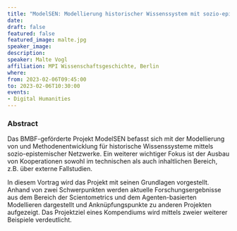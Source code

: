 ```yaml
---
title: "ModelSEN: Modellierung historischer Wissenssystem mit sozio-epistemischen Netzwerken"
date:
draft: false
featured: false
featured_image: malte.jpg
speaker_image:
description:
speaker: Malte Vogl
affiliation: MPI Wissenschaftsgeschichte, Berlin
where:
from: 2023-02-06T09:45:00
to: 2023-02-06T10:30:00
events:
- Digital Humanities
---
```


### Abstract

Das BMBF-geförderte Projekt ModelSEN befasst sich mit der Modellierung von und Methodenentwicklung für historische Wissenssysteme mittels sozio-epistemischer Netzwerke. Ein weiterer wichtiger Fokus ist der Ausbau von Kooperationen sowohl im technischen als auch inhaltlichen Bereich, z.B. über externe Fallstudien.

In diesem Vortrag wird das Projekt mit seinen Grundlagen vorgestellt. Anhand von zwei Schwerpunkten werden aktuelle Forschungsergebnisse aus dem Bereich der Scientometrics und dem Agenten-basierten Modellieren dargestellt und Anknüpfungspunkte zu anderen Projekten aufgezeigt. Das Projektziel eines Kompendiums wird mittels zweier weiterer Beispiele verdeutlicht.
